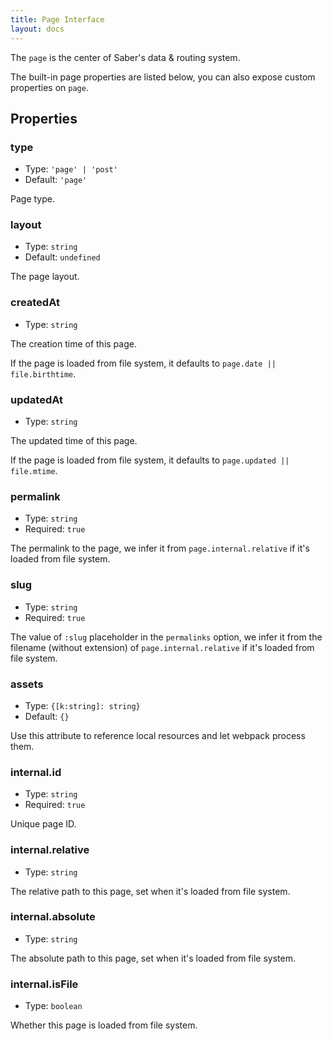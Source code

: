 ```yaml
---
title: Page Interface
layout: docs
---
```


The `page` is the center of Saber's data & routing system.

The built-in page properties are listed below, you can also expose custom properties on `page`.

## Properties

### type

- Type: `'page' | 'post'`
- Default: `'page'`

Page type.

### layout

- Type: `string`
- Default: `undefined`

The page layout.

### createdAt

- Type: `string`

The creation time of this page.

If the page is loaded from file system, it defaults to `page.date || file.birthtime`.

### updatedAt

- Type: `string`

The updated time of this page.

If the page is loaded from file system, it defaults to `page.updated || file.mtime`.

### permalink

- Type: `string`
- Required: `true`

The permalink to the page, we infer it from `page.internal.relative` if it's loaded from file system.

### slug

- Type: `string`
- Required: `true`

The value of `:slug` placeholder in the `permalinks` option, we infer it from the filename (without extension) of `page.internal.relative` if it's loaded from file system.

### assets

- Type: `{[k:string]: string}`
- Default: `{}`

Use this attribute to reference local resources and let webpack process them.

### internal.id

- Type: `string`
- Required: `true`

Unique page ID.

### internal.relative

- Type: `string`

The relative path to this page, set when it's loaded from file system.

### internal.absolute

- Type: `string`

The absolute path to this page, set when it's loaded from file system.

### internal.isFile

- Type: `boolean`

Whether this page is loaded from file system.
  
